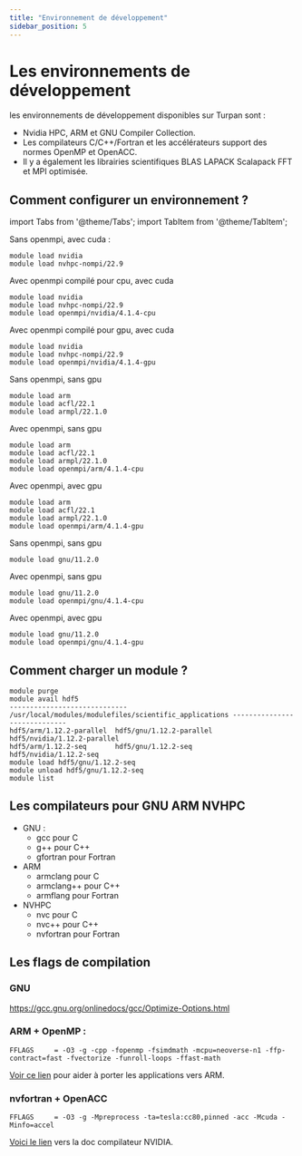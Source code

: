 ```yaml
---
title: "Environnement de développement"
sidebar_position: 5
---
```


# Les environnements de développement

les environnements de développement disponibles sur Turpan sont : 
- Nvidia HPC, ARM et GNU Compiler Collection. 
- Les compilateurs C/C++/Fortran et les accélérateurs support des normes OpenMP et OpenACC.
- Il y a également les librairies scientifiques BLAS LAPACK Scalapack FFT et MPI optimisée.

## Comment configurer un environnement ? 

import Tabs from '@theme/Tabs';
import TabItem from '@theme/TabItem';

<Tabs>
  <TabItem value="nvhpc" label="nvhpc" default>

Sans openmpi, avec cuda :

```
module load nvidia
module load nvhpc-nompi/22.9
```

Avec openmpi compilé pour cpu, avec cuda

```
module load nvidia
module load nvhpc-nompi/22.9
module load openmpi/nvidia/4.1.4-cpu
```
Avec openmpi compilé pour gpu, avec cuda

```
module load nvidia
module load nvhpc-nompi/22.9
module load openmpi/nvidia/4.1.4-gpu

```  
  </TabItem>
  <TabItem value="arm" label="ARM">
Sans openmpi, sans gpu

```
module load arm
module load acfl/22.1
module load armpl/22.1.0

```
Avec openmpi, sans gpu

```
module load arm
module load acfl/22.1
module load armpl/22.1.0
module load openmpi/arm/4.1.4-cpu

```
Avec openmpi, avec gpu

```
module load arm
module load acfl/22.1
module load armpl/22.1.0
module load openmpi/arm/4.1.4-gpu

```
  </TabItem>
  <TabItem value="gnu" label="GNU">
  Sans openmpi, sans gpu

```
module load gnu/11.2.0

```
Avec openmpi, sans gpu

```
module load gnu/11.2.0
module load openmpi/gnu/4.1.4-cpu

```
Avec openmpi, avec gpu

```
module load gnu/11.2.0
module load openmpi/gnu/4.1.4-gpu

```  
  </TabItem>
</Tabs>

## Comment charger un module ? 

```Shell
module purge
module avail hdf5
----------------------------- /usr/local/modules/modulefiles/scientific_applications -----------------------------
hdf5/arm/1.12.2-parallel  hdf5/gnu/1.12.2-parallel  hdf5/nvidia/1.12.2-parallel  
hdf5/arm/1.12.2-seq       hdf5/gnu/1.12.2-seq       hdf5/nvidia/1.12.2-seq 
module load hdf5/gnu/1.12.2-seq
module unload hdf5/gnu/1.12.2-seq
module list
```

## Les compilateurs pour GNU ARM NVHPC

- GNU :
  - gcc pour C 
  - g++ pour C++ 
  - gfortran pour Fortran
- ARM
  - armclang pour C
  - armclang++ pour C++
  - armflang pour Fortran
- NVHPC
  - nvc pour C
  - nvc++ pour C++
  - nvfortran pour Fortran

 
## Les flags de compilation

### GNU 

https://gcc.gnu.org/onlinedocs/gcc/Optimize-Options.html

### ARM + OpenMP : 

```
FFLAGS     = -O3 -g -cpp -fopenmp -fsimdmath -mcpu=neoverse-n1 -ffp-contract=fast -fvectorize -funroll-loops -ffast-math
```

[Voir ce lien](https://developer.arm.com/documentation/101725/0300/Coding-for-Neon) pour aider à porter les applications vers ARM.

### nvfortran + OpenACC

```
FFLAGS     = -O3 -g -Mpreprocess -ta=tesla:cc80,pinned -acc -Mcuda -Minfo=accel
```

[Voici le lien](https://docs.nvidia.com/hpc-sdk/compilers/index.html) vers la doc compilateur NVIDIA.
 
